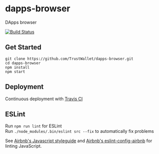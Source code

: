 # dapps-browser
DApps browser

[![Build Status](https://travis-ci.org/TrustWallet/dapps-browser.svg?branch=master)](https://travis-ci.org/TrustWallet/dapps-browser)

## Get Started
```
git clone https://github.com/TrustWallet/dapps-browser.git
cd dapps-browser
npm install
npm start
```

## Deployment
Continuous deployment with [Travis CI](https://travis-ci.org/TrustWallet/dapps-browser)

## ESLint
Run `npm run lint` for ESLint<br/>
Run `./node_modules/.bin/eslint src --fix` to automatically fix problems

See [Airbnb's Javascript styleguide](https://github.com/airbnb/javascript) and [Airbnb's eslint-config-airbnb](https://github.com/airbnb/javascript/tree/master/packages/eslint-config-airbnb) for linting JavaScript.
